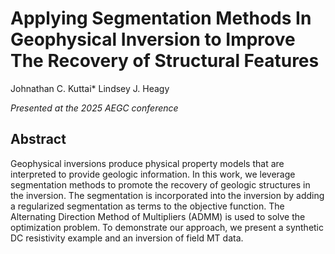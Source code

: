 # Applying Segmentation Methods In Geophysical Inversion to Improve The Recovery of Structural Features

Johnathan C. Kuttai\* Lindsey J. Heagy

_Presented at the 2025 AEGC conference_

## Abstract
Geophysical inversions produce physical property models that are
interpreted to provide geologic information. In this work, we leverage
segmentation methods to promote the recovery of geologic structures in
the inversion. The segmentation is incorporated into the inversion by
adding a regularized segmentation as terms to the objective function.
The Alternating Direction Method of Multipliers (ADMM) is used to solve
the optimization problem. To demonstrate our approach, we present a
synthetic DC resistivity example and an inversion of field MT data.
